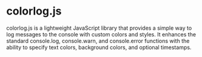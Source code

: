# colorlog.js
colorlog.js is a lightweight JavaScript library that provides a simple way to log messages to the console with custom colors and styles. It enhances the standard console.log, console.warn, and console.error functions with the ability to specify text colors, background colors, and optional timestamps.
